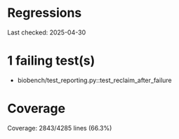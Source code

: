 # Regressions

Last checked: 2025-04-30

# 1 failing test(s)

- biobench/test_reporting.py::test_reclaim_after_failure
# Coverage

Coverage: 2843/4285 lines (66.3%)
